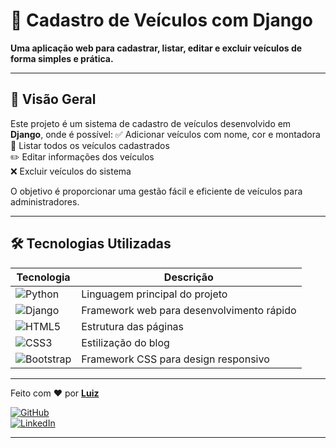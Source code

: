 # **🚗 Cadastro de Veículos com Django**

**Uma aplicação web para cadastrar, listar, editar e excluir veículos de forma simples e prática.**

---

## **🚀 Visão Geral**
Este projeto é um sistema de cadastro de veículos desenvolvido em **Django**, onde é possível:
✅ Adicionar veículos com nome, cor e montadora  
📝 Listar todos os veículos cadastrados  
✏️ Editar informações dos veículos  
❌ Excluir veículos do sistema  

O objetivo é proporcionar uma gestão fácil e eficiente de veículos para administradores.

---

## **🛠️ Tecnologias Utilizadas**  
| **Tecnologia** | **Descrição** |  
|----------------|--------------|  
| ![Python](https://img.shields.io/badge/Python-3776AB?style=for-the-badge&logo=python&logoColor=white) | Linguagem principal do projeto |  
| ![Django](https://img.shields.io/badge/Django-092E20?style=for-the-badge&logo=django&logoColor=white) | Framework web para desenvolvimento rápido |  
| ![HTML5](https://img.shields.io/badge/HTML5-E34F26?style=for-the-badge&logo=html5&logoColor=white) | Estrutura das páginas |  
| ![CSS3](https://img.shields.io/badge/CSS3-1572B6?style=for-the-badge&logo=css3&logoColor=white) | Estilização do blog |  
| ![Bootstrap](https://img.shields.io/badge/Bootstrap-563D7C?style=for-the-badge&logo=bootstrap&logoColor=white) | Framework CSS para design responsivo |  

---

Feito com ❤️ por **[Luiz](https://github.com/Lu1zJ0s3)**  

[![GitHub](https://img.shields.io/badge/GitHub-100000?style=for-the-badge&logo=github&logoColor=white)](https://github.com/Lu1zJ0s3)  
[![LinkedIn](https://img.shields.io/badge/LinkedIn-0077B5?style=for-the-badge&logo=linkedin&logoColor=white)](https://www.linkedin.com/in/luiz-andrade-90a92a227/)  

---
